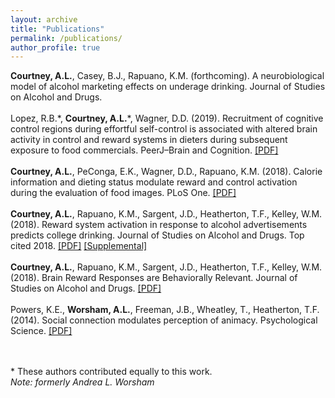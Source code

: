 ```yaml
---
layout: archive
title: "Publications"
permalink: /publications/
author_profile: true
---
```


**Courtney, A.L.**, Casey, B.J., Rapuano, K.M. (forthcoming). A neurobiological model of alcohol marketing effects on underage drinking. Journal of Studies on Alcohol and Drugs.<br><br>
Lopez, R.B.\*, **Courtney, A.L.**\*, Wagner, D.D. (2019). Recruitment of cognitive control regions during effortful self-control is associated with altered brain activity in control and reward systems in dieters during subsequent exposure to food commercials. PeerJ–Brain and Cognition. [[PDF]](https://github.com/andreacourtney/andreacourtney.github.io/blob/master/files/peerj-6550.pdf)<br><br>
**Courtney, A.L.**, PeConga, E.K., Wagner, D.D., Rapuano, K.M. (2018). Calorie information and dieting status modulate reward and control activation during the evaluation of food images. PLoS One. [[PDF]](https://github.com/andreacourtney/andreacourtney.github.io/blob/master/files/PONE_Calorie_Information_Nov2018.pdf)<br><br>
**Courtney, A.L.**, Rapuano, K.M., Sargent, J.D., Heatherton, T.F., Kelley, W.M. (2018). Reward system activation in response to alcohol advertisements predicts college drinking. Journal of Studies on Alcohol and Drugs. Top cited 2018. [[PDF]](https://github.com/andreacourtney/andreacourtney.github.io/blob/master/files/jsad.2018.79.29.pdf) [[Supplemental]](https://github.com/andreacourtney/andreacourtney.github.io/blob/master/files/jsad_jan2018_supplemental%20material.pdf)<br><br>
**Courtney, A.L.**, Rapuano, K.M., Sargent, J.D., Heatherton, T.F., Kelley, W.M. (2018). Brain Reward Responses are Behaviorally Relevant. Journal of Studies on Alcohol and Drugs. [[PDF]](https://github.com/andreacourtney/andreacourtney.github.io/blob/master/files/jsad.2018.79.41.commentary.pdf)<br><br>
Powers, K.E., **Worsham, A.L.**, Freeman, J.B., Wheatley, T., Heatherton, T.F. (2014). Social connection modulates perception of animacy. Psychological Science. [[PDF]](https://github.com/andreacourtney/andreacourtney.github.io/blob/master/files/Social%20Connection%20Modulates%20Perceptions%20Of%20Animacy_Powers%20et%20al.%2C%202014.pdf)<br><br><br>

\* These authors contributed equally to this work.<br>
<em>Note: formerly Andrea L. Worsham</em>
